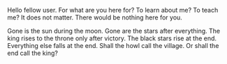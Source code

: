 Hello fellow user. For what are you here for? To learn about me? To teach me? 
It does not matter. There would be nothing here for you.

Gone is the sun during the moon. Gone are the stars after everything. 
The king rises to the throne only after victory. The black stars rise at the end. 
Everything else falls at the end. Shall the howl call the village.
Or shall the end call the king?
